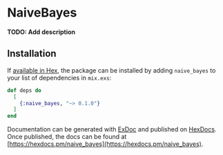 # NaiveBayes

**TODO: Add description**

## Installation

If [available in Hex](https://hex.pm/docs/publish), the package can be installed
by adding `naive_bayes` to your list of dependencies in `mix.exs`:

```elixir
def deps do
  [
    {:naive_bayes, "~> 0.1.0"}
  ]
end
```

Documentation can be generated with [ExDoc](https://github.com/elixir-lang/ex_doc)
and published on [HexDocs](https://hexdocs.pm). Once published, the docs can
be found at [https://hexdocs.pm/naive_bayes](https://hexdocs.pm/naive_bayes).

